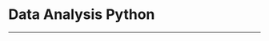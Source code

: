 # Data Analysis  Python
--------------------------------------------------------------------------------------------------------------------------------------------------------------------------------
